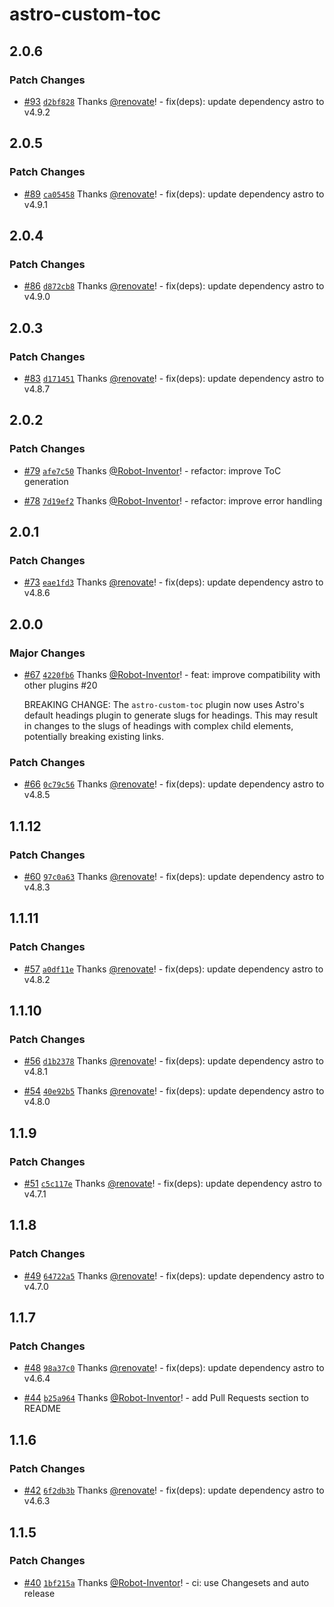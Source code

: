 # astro-custom-toc

## 2.0.6

### Patch Changes

-   [#93](https://github.com/Robot-Inventor/astro-custom-toc/pull/93) [`d2bf828`](https://github.com/Robot-Inventor/astro-custom-toc/commit/d2bf828b9d0161cbe4a2e7e66534427e144459ca) Thanks [@renovate](https://github.com/apps/renovate)! - fix(deps): update dependency astro to v4.9.2

## 2.0.5

### Patch Changes

-   [#89](https://github.com/Robot-Inventor/astro-custom-toc/pull/89) [`ca05458`](https://github.com/Robot-Inventor/astro-custom-toc/commit/ca05458d3f1e3a2d4c9d52fdbc983ab2eeaf5e80) Thanks [@renovate](https://github.com/apps/renovate)! - fix(deps): update dependency astro to v4.9.1

## 2.0.4

### Patch Changes

-   [#86](https://github.com/Robot-Inventor/astro-custom-toc/pull/86) [`d872cb8`](https://github.com/Robot-Inventor/astro-custom-toc/commit/d872cb87f87327acc89ddc0bb0bc64b2a3b060f3) Thanks [@renovate](https://github.com/apps/renovate)! - fix(deps): update dependency astro to v4.9.0

## 2.0.3

### Patch Changes

-   [#83](https://github.com/Robot-Inventor/astro-custom-toc/pull/83) [`d171451`](https://github.com/Robot-Inventor/astro-custom-toc/commit/d17145118a2b893e2e6bc16416eb7bc1810fa909) Thanks [@renovate](https://github.com/apps/renovate)! - fix(deps): update dependency astro to v4.8.7

## 2.0.2

### Patch Changes

-   [#79](https://github.com/Robot-Inventor/astro-custom-toc/pull/79) [`afe7c50`](https://github.com/Robot-Inventor/astro-custom-toc/commit/afe7c50b96388855d5189a00ecab6a9bc1b3a1a2) Thanks [@Robot-Inventor](https://github.com/Robot-Inventor)! - refactor: improve ToC generation

-   [#78](https://github.com/Robot-Inventor/astro-custom-toc/pull/78) [`7d19ef2`](https://github.com/Robot-Inventor/astro-custom-toc/commit/7d19ef2d6e10b5674ec300a1bdb5db503bb9b37e) Thanks [@Robot-Inventor](https://github.com/Robot-Inventor)! - refactor: improve error handling

## 2.0.1

### Patch Changes

-   [#73](https://github.com/Robot-Inventor/astro-custom-toc/pull/73) [`eae1fd3`](https://github.com/Robot-Inventor/astro-custom-toc/commit/eae1fd3ee8028e2ae1e1f1793b7ec8720ab9f432) Thanks [@renovate](https://github.com/apps/renovate)! - fix(deps): update dependency astro to v4.8.6

## 2.0.0

### Major Changes

-   [#67](https://github.com/Robot-Inventor/astro-custom-toc/pull/67) [`4220fb6`](https://github.com/Robot-Inventor/astro-custom-toc/commit/4220fb6509bd3209bcf8f31f63b9760774b865d3) Thanks [@Robot-Inventor](https://github.com/Robot-Inventor)! - feat: improve compatibility with other plugins #20

    BREAKING CHANGE: The `astro-custom-toc` plugin now uses Astro's default headings plugin to generate slugs for headings. This may result in changes to the slugs of headings with complex child elements, potentially breaking existing links.

### Patch Changes

-   [#66](https://github.com/Robot-Inventor/astro-custom-toc/pull/66) [`0c79c56`](https://github.com/Robot-Inventor/astro-custom-toc/commit/0c79c56ad18cc8e1dc661800e3de79078208a4cd) Thanks [@renovate](https://github.com/apps/renovate)! - fix(deps): update dependency astro to v4.8.5

## 1.1.12

### Patch Changes

-   [#60](https://github.com/Robot-Inventor/astro-custom-toc/pull/60) [`97c0a63`](https://github.com/Robot-Inventor/astro-custom-toc/commit/97c0a637ad4215c94ead716cd7b70bd3caebce15) Thanks [@renovate](https://github.com/apps/renovate)! - fix(deps): update dependency astro to v4.8.3

## 1.1.11

### Patch Changes

-   [#57](https://github.com/Robot-Inventor/astro-custom-toc/pull/57) [`a0df11e`](https://github.com/Robot-Inventor/astro-custom-toc/commit/a0df11e28c690e43236337b605f34ec799340fa0) Thanks [@renovate](https://github.com/apps/renovate)! - fix(deps): update dependency astro to v4.8.2

## 1.1.10

### Patch Changes

-   [#56](https://github.com/Robot-Inventor/astro-custom-toc/pull/56) [`d1b2378`](https://github.com/Robot-Inventor/astro-custom-toc/commit/d1b2378ab21608be482445364b740a13e3936538) Thanks [@renovate](https://github.com/apps/renovate)! - fix(deps): update dependency astro to v4.8.1

-   [#54](https://github.com/Robot-Inventor/astro-custom-toc/pull/54) [`40e92b5`](https://github.com/Robot-Inventor/astro-custom-toc/commit/40e92b59f18661678e349501fed9a868193d03a9) Thanks [@renovate](https://github.com/apps/renovate)! - fix(deps): update dependency astro to v4.8.0

## 1.1.9

### Patch Changes

-   [#51](https://github.com/Robot-Inventor/astro-custom-toc/pull/51) [`c5c117e`](https://github.com/Robot-Inventor/astro-custom-toc/commit/c5c117e92f4151d41bc76ff6cffddfdca2b77da0) Thanks [@renovate](https://github.com/apps/renovate)! - fix(deps): update dependency astro to v4.7.1

## 1.1.8

### Patch Changes

-   [#49](https://github.com/Robot-Inventor/astro-custom-toc/pull/49) [`64722a5`](https://github.com/Robot-Inventor/astro-custom-toc/commit/64722a5685c5c16aade507dd30222922df451b71) Thanks [@renovate](https://github.com/apps/renovate)! - fix(deps): update dependency astro to v4.7.0

## 1.1.7

### Patch Changes

-   [#48](https://github.com/Robot-Inventor/astro-custom-toc/pull/48) [`98a37c0`](https://github.com/Robot-Inventor/astro-custom-toc/commit/98a37c0e1794adcfdb355f77c4f71b075971658c) Thanks [@renovate](https://github.com/apps/renovate)! - fix(deps): update dependency astro to v4.6.4

-   [#44](https://github.com/Robot-Inventor/astro-custom-toc/pull/44) [`b25a964`](https://github.com/Robot-Inventor/astro-custom-toc/commit/b25a964df3e15b9d5c1de238e78eac9a67d74c7f) Thanks [@Robot-Inventor](https://github.com/Robot-Inventor)! - add Pull Requests section to README

## 1.1.6

### Patch Changes

-   [#42](https://github.com/Robot-Inventor/astro-custom-toc/pull/42) [`6f2db3b`](https://github.com/Robot-Inventor/astro-custom-toc/commit/6f2db3b29aa2edeb4b6a57a8a480473eef8e7b90) Thanks [@renovate](https://github.com/apps/renovate)! - fix(deps): update dependency astro to v4.6.3

## 1.1.5

### Patch Changes

-   [#40](https://github.com/Robot-Inventor/astro-custom-toc/pull/40) [`1bf215a`](https://github.com/Robot-Inventor/astro-custom-toc/commit/1bf215ab75b1c8cff1e6709cea9ba9bb3db0e3c6) Thanks [@Robot-Inventor](https://github.com/Robot-Inventor)! - ci: use Changesets and auto release
